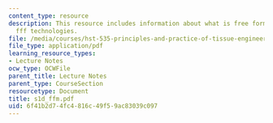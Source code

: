```yaml
---
content_type: resource
description: This resource includes information about what is free forming fabrication?,
  fff technologies.
file: /media/courses/hst-535-principles-and-practice-of-tissue-engineering-fall-2004/6f41b2d74fc4816c49f59ac83039c097_s1d_ffm.pdf
file_type: application/pdf
learning_resource_types:
- Lecture Notes
ocw_type: OCWFile
parent_title: Lecture Notes
parent_type: CourseSection
resourcetype: Document
title: s1d_ffm.pdf
uid: 6f41b2d7-4fc4-816c-49f5-9ac83039c097
---
```

